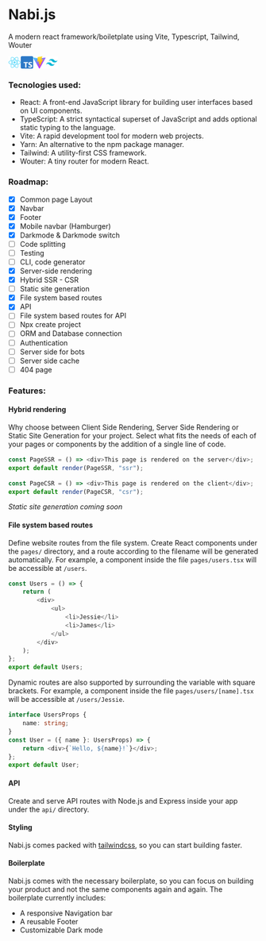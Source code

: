 # Nabi.js

A modern react framework/boiletplate using Vite, Typescript, Tailwind, Wouter

<div style="display:flex; flex-direction:row;">
  <img src="/public/assets/react.png" alt="react" width="25px" height="25px"/>  
  <img src="/public/assets/typescript.png" alt="typescript" width="25px" height="25px"/>  
  <img src="/public/assets/vite.png" alt="vite" width="25px" height="25px"/>  
  <img src="/public/assets/tailwindcss.png" alt="tailwindcss" width="25px" height="25px"/>  
</div>

### Tecnologies used:

-   React: A front-end JavaScript library for building user interfaces based on UI components.
-   TypeScript: A strict syntactical superset of JavaScript and adds optional static typing to the language.
-   Vite: A rapid development tool for modern web projects.
-   Yarn: An alternative to the npm package manager.
-   Tailwind: A utility-first CSS framework.
-   Wouter: A tiny router for modern React.

### Roadmap:

-   [x] Common page Layout
-   [x] Navbar
-   [x] Footer
-   [x] Mobile navbar (Hamburger)
-   [x] Darkmode & Darkmode switch
-   [ ] Code splitting
-   [ ] Testing
-   [ ] CLI, code generator
-   [x] Server-side rendering
-   [x] Hybrid SSR - CSR
-   [ ] Static site generation
-   [x] File system based routes
-   [x] API
-   [ ] File system based routes for API
-   [ ] Npx create project
-   [ ] ORM and Database connection
-   [ ] Authentication
-   [ ] Server side for bots
-   [ ] Server side cache
-   [ ] 404 page

### Features:

#### Hybrid rendering

Why choose between Client Side Rendering, Server Side Rendering or Static Site Generation for your project. Select what fits the needs of each of your pages or components by the addition of a single line of code.

```typescript
const PageSSR = () => <div>This page is rendered on the server</div>;
export default render(PageSSR, "ssr");
```

```typescript
const PageCSR = () => <div>This page is rendered on the client</div>;
export default render(PageCSR, "csr");
```

_Static site generation coming soon_

#### File system based routes

Define website routes from the file system. Create React components under the `pages/` directory, and a route according to the filename will be generated automatically. For example, a component inside the file `pages/users.tsx` will be accessible at `/users`.

```typescript
const Users = () => {
    return (
        <div>
            <ul>
                <li>Jessie</li>
                <li>James</li>
            </ul>
        </div>
    );
};
export default Users;
```

Dynamic routes are also supported by surrounding the variable with square brackets. For example, a component inside the file `pages/users/[name].tsx` will be accessible at `/users/Jessie`.

```typescript
interface UsersProps {
    name: string;
}
const User = ({ name }: UsersProps) => {
    return <div>{`Hello, ${name}!`}</div>;
};
export default User;
```

#### API

Create and serve API routes with Node.js and Express inside your app under the `api/` directory.

#### Styling

Nabi.js comes packed with [tailwindcss](https://tailwindcss.com/), so you can start building faster.

#### Boilerplate

Nabi.js comes with the necessary boilerplate, so you can focus on building your product and not the same components again and again.
The boilerplate currently includes:

-   A responsive Navigation bar
-   A reusable Footer
-   Customizable Dark mode
